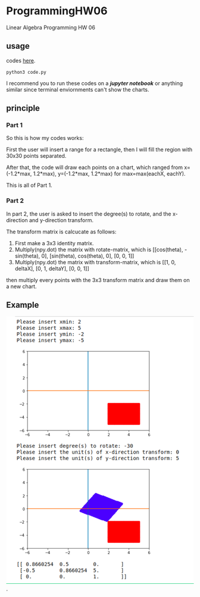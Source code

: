 # ProgrammingHW06

Linear Algebra Programming HW 06

## usage

codes [here](https://github.com/dark9ive/Linear_Algebra-HW/blob/master/week09/programmingHW/code.py).

```
python3 code.py
```

I recommend you to run these codes on a ___jupyter notebook___ or anything similar since terminal enviornments can't show the charts.  

## principle

### Part 1

So this is how my codes works:  

First the user will insert a range for a rectangle, then I will fill the region with 30x30 points separated.

After that, the code will draw each points on a chart, which ranged from x=(-1.2\*max, 1.2\*max), y=(-1.2\*max, 1.2\*max) for max=max(eachX, eachY).

This is all of Part 1.  

### Part 2

In part 2, the user is asked to insert the degree(s) to rotate, and the x-direction and y-direction transform.

The transform matrix is calcucate as follows:

1. First make a 3x3 identity matrix.
2. Multiply(npy.dot) the matrix with rotate-matrix, which is [[cos(theta), -sin(theta), 0], [sin(theta), cos(theta), 0], [0, 0, 1]]
3. Multiply(npy.dot) the matrix with transform-matrix, which is [[1, 0, deltaX], [0, 1, deltaY], [0, 0, 1]]

then multiply every points with the 3x3 transform matrix and draw them on a new chart.


## Example
<img src=https://github.com/dark9ive/Linear_Algebra-HW/blob/master/week09/programmingHW/pics/Myexample.png >.
